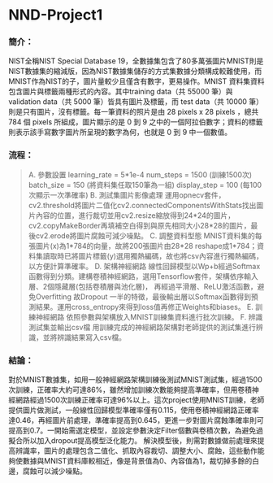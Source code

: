# NND-Project1

### 簡介：
NIST全稱NIST Special Database 19，全數據集包含了80多萬張圖片MNIST則是NIST數據集的縮減版，因為NIST數據集儲存的方式集數據分類構成較難使用，而MNIST作為NIST的子，圖片量較少且僅含有數字，更易操作。MNIST 資料集資料包含圖片與標籤兩種形式的內容。其中training data（共 55000 筆）與 validation data（共 5000 筆）皆具有圖片及標籤，而 test data（共 10000 筆）則是只有圖片，沒有標籤。每一筆資料的照片是由 28 pixels x 28 pixels ，總共 784 個 pixels 所組成，圖片顯示的是 0 到 9 之中的一個阿拉伯數字；資料的標籤則表示該手寫數字圖片所呈現的數字為何，也就是 0 到 9 中一個數值。

### 流程：
>A.	參數設置 
learning_rate = 5\*1e-4
num_steps = 1500 (訓練1500次)
batch_size = 150 (將資料集任取150筆為一組)
display_step = 100 (每100次顯示一次準確率)
>B. 測試集圖片影像處理
運用opnecv套件，cv2.threshold將圖片二值化cv2.connectedComponentsWithStats找出圖片內容的位置，進行裁切並用cv2.resize縮放得到24\*24的圖片，cv2.copyMakeBorder再填補空白得到與原先相同大小28\*28的圖片，最後cv2.erode將圖片腐蝕可減少噪點。
>C. 調整資料型態
MNIST資料集的每張圖片(x)為1\*784的向量，故將200張圖片由28\*28 reshape成1\*784；資料集讀取時已將圖片標籤(y)選用獨熱編碼，故也將csv內容進行獨熱編碼，以方便計算準確率。
>D. 架構神經網路
線性回歸模型以Wp+b經過Softmax函數得到分類。建構卷積神經網路，選用Tensorflow套件，架構依序輸入層、2個隱藏層(包括卷積層與池化層)，
再經過平滑層、ReLU激活函數，避免Overfitting 故Dropout 一半的特徵，最後輸出層以Softmax函數得到預測結果。運用cross_entropy來得到loss值再修正Weights和biases。
>E.	訓練神經網路
依照參數與架構放入MNIST訓練集資料進行批次訓練。
>F.	辨識測試集並輸出csv檔
用訓練完成的神經網路架構對老師提供的測試集進行辨識，並將辨識結果寫入csv檔。

### 結論：
對於MNIST數據集，如用一般神經網路架構訓練後測試MNIST測試集，經過1500次訓練，正確率大約可達86%，雖然增加訓練次數能夠提高準確率，但用卷積神經網路經過1500次訓練正確率可達96%以上。這次project使用MNIST訓練，老師提供圖片做測試，一般線性回歸模型準確率僅有0.115，使用卷積神經網路正確率達0.46，再經圖片前處理，準確率提高到0.645，更進一步對圖片腐蝕準確率則可提高到0.7。一開始需選定模型，並設定參數決定Filter個數與卷積次數，為避免過擬合所以加入dropout提高模型泛化能力。
解決模型後，則需對數據做前處理來提高辨識率，圖片的處理包含二值化、抓取內容裁切、調整大小、腐蝕，這些動作能夠使數據與MNIST資料庫較相近，像是背景值為0、內容值為1，裁切掉多餘的白邊，腐蝕可以減少噪點。

